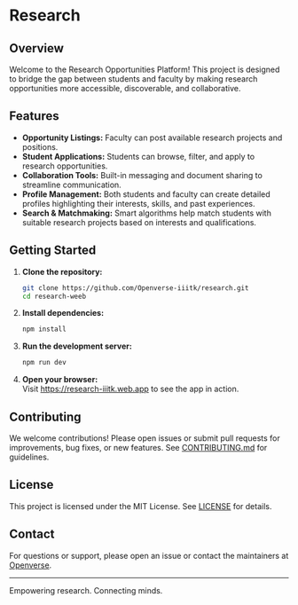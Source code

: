 # Research

## Overview

Welcome to the Research Opportunities Platform! This project is designed to bridge the gap between students and faculty by making research opportunities more accessible, discoverable, and collaborative.

## Features

- **Opportunity Listings:** Faculty can post available research projects and positions.
- **Student Applications:** Students can browse, filter, and apply to research opportunities.
- **Collaboration Tools:** Built-in messaging and document sharing to streamline communication.
- **Profile Management:** Both students and faculty can create detailed profiles highlighting their interests, skills, and past experiences.
- **Search & Matchmaking:** Smart algorithms help match students with suitable research projects based on interests and qualifications.

## Getting Started

1. **Clone the repository:**
    ```bash
    git clone https://github.com/Openverse-iiitk/research.git
    cd research-weeb
    ```

2. **Install dependencies:**
    ```bash
    npm install
    ```

3. **Run the development server:**
    ```bash
    npm run dev
    ```

4. **Open your browser:**  
    Visit https://research-iiitk.web.app to see the app in action.

## Contributing

We welcome contributions! Please open issues or submit pull requests for improvements, bug fixes, or new features. See [CONTRIBUTING.md](CONTRIBUTING.md) for guidelines.

## License

This project is licensed under the MIT License. See [LICENSE](LICENSE) for details.

## Contact

For questions or support, please open an issue or contact the maintainers at [Openverse](mailto:openverse-iiitk@proton.com).

---
Empowering research. Connecting minds.
